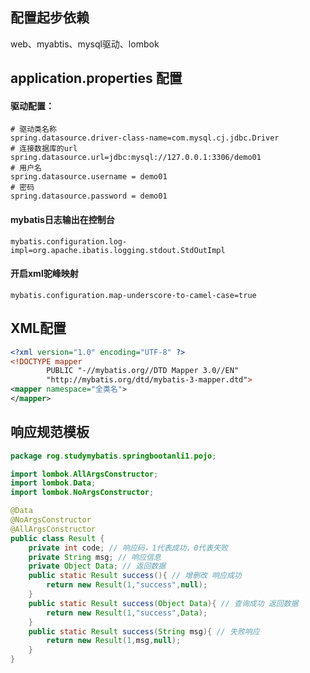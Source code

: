 ## 配置起步依赖

web、myabtis、mysql驱动、lombok

## application.properties 配置

#### 驱动配置：

```properties
# 驱动类名称
spring.datasource.driver-class-name=com.mysql.cj.jdbc.Driver
# 连接数据库的url
spring.datasource.url=jdbc:mysql://127.0.0.1:3306/demo01
# 用户名
spring.datasource.username = demo01
# 密码
spring.datasource.password = demo01
```

#### mybatis日志输出在控制台

```properties
mybatis.configuration.log-impl=org.apache.ibatis.logging.stdout.StdOutImpl
```

#### 开启xml驼峰映射

```properties
mybatis.configuration.map-underscore-to-camel-case=true
```

## XML配置

```xml
<?xml version="1.0" encoding="UTF-8" ?>
<!DOCTYPE mapper
        PUBLIC "-//mybatis.org//DTD Mapper 3.0//EN"
        "http://mybatis.org/dtd/mybatis-3-mapper.dtd">
<mapper namespace="全类名">
</mapper>
```

## 响应规范模板

```java
package rog.studymybatis.springbootanli1.pojo;

import lombok.AllArgsConstructor;
import lombok.Data;
import lombok.NoArgsConstructor;

@Data
@NoArgsConstructor
@AllArgsConstructor
public class Result {
    private int code; // 响应码，1代表成功，0代表失败
    private String msg; // 响应信息
    private Object Data; // 返回数据
    public static Result success(){ // 增删改 响应成功
        return new Result(1,"success",null);
    }
    public static Result success(Object Data){ // 查询成功 返回数据
        return new Result(1,"success",Data);
    }
    public static Result success(String msg){ // 失败响应
        return new Result(1,msg,null);
    }
}
```